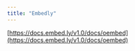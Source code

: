 ```yaml
---
title: "Embedly"
---
```


[https://docs.embed.ly/v1.0/docs/oembed](https://docs.embed.ly/v1.0/docs/oembed)
